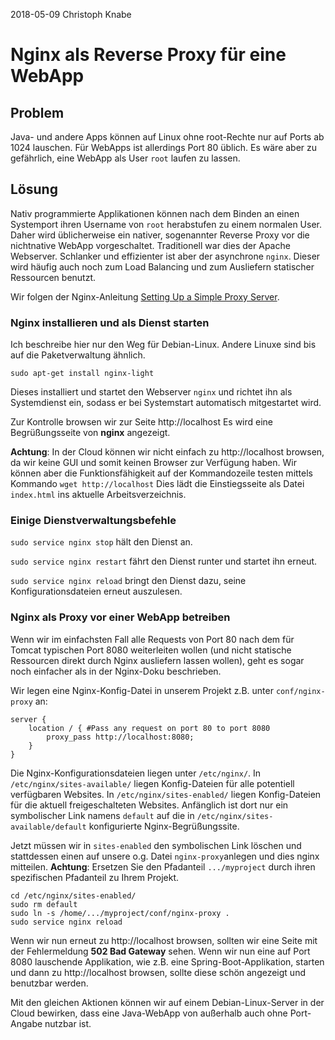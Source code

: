 2018-05-09 Christoph Knabe

# Nginx als Reverse Proxy für eine WebApp

## Problem

Java- und andere Apps können auf Linux ohne root-Rechte nur auf Ports ab 1024 lauschen. Für WebApps ist allerdings Port 80 üblich. Es wäre aber zu gefährlich, eine WebApp als User `root` laufen zu lassen.

## Lösung

Nativ programmierte Applikationen können nach dem Binden an einen Systemport ihren Username von `root` herabstufen zu einem normalen User. Daher wird üblicherweise ein nativer, sogenannter Reverse Proxy vor die nichtnative WebApp vorgeschaltet. Traditionell war dies der Apache Webserver. Schlanker und effizienter ist aber der asynchrone `nginx`. Dieser wird häufig auch noch zum Load Balancing und zum Ausliefern statischer Ressourcen benutzt.

Wir folgen der Nginx-Anleitung [Setting Up a Simple Proxy Server](https://nginx.org/en/docs/beginners_guide.html#proxy).

### Nginx installieren und als Dienst starten

Ich beschreibe hier nur den Weg für Debian-Linux. Andere Linuxe sind bis auf die Paketverwaltung ähnlich.

`sudo apt-get install nginx-light`

Dieses installiert und startet den Webserver `nginx` und richtet ihn als Systemdienst ein, sodass er bei Systemstart automatisch mitgestartet wird.

Zur Kontrolle browsen wir zur Seite http://localhost
Es wird eine Begrüßungsseite von **nginx** angezeigt.

**Achtung**:  In der Cloud können wir nicht einfach zu http://localhost browsen, da wir keine GUI und somit keinen Browser zur Verfügung haben. Wir können aber die Funktionsfähigkeit auf der Kommandozeile testen mittels Kommando
`wget http://localhost`
Dies lädt die Einstiegsseite als Datei `index.html` ins aktuelle Arbeitsverzeichnis.

### Einige Dienstverwaltungsbefehle

`sudo service nginx stop` hält den Dienst an.

`sudo service nginx restart` fährt den Dienst runter und startet ihn erneut.

`sudo service nginx reload` bringt den Dienst dazu, seine Konfigurationsdateien erneut auszulesen.

### Nginx als Proxy vor einer WebApp betreiben

Wenn wir im einfachsten Fall alle Requests von Port 80 nach dem für Tomcat typischen Port 8080 weiterleiten wollen (und nicht statische Ressourcen direkt durch Nginx ausliefern lassen wollen), geht es sogar noch einfacher als in der Nginx-Doku beschrieben.

Wir legen eine Nginx-Konfig-Datei in unserem Projekt z.B. unter `conf/nginx-proxy` an:

```
server {
    location / { #Pass any request on port 80 to port 8080
        proxy_pass http://localhost:8080;
    }
}
```

Die Nginx-Konfigurationsdateien liegen unter `/etc/nginx/`.
In  `/etc/nginx/sites-available/` liegen Konfig-Dateien für alle potentiell verfügbaren Websites.
In  `/etc/nginx/sites-enabled/` liegen Konfig-Dateien für die aktuell freigeschalteten Websites. Anfänglich ist dort nur ein symbolischer Link namens `default` auf die in  `/etc/nginx/sites-available/default` konfigurierte Nginx-Begrüßungssite.

Jetzt müssen wir  in `sites-enabled` den symbolischen Link löschen und stattdessen einen auf unsere o.g. Datei `nginx-proxy`anlegen und dies nginx mitteilen.
**Achtung**: Ersetzen Sie den Pfadanteil `.../myproject` durch ihren spezifischen Pfadanteil zu Ihrem Projekt.

```
cd /etc/nginx/sites-enabled/
sudo rm default
sudo ln -s /home/.../myproject/conf/nginx-proxy .
sudo service nginx reload
```

Wenn wir nun erneut zu http://localhost browsen, sollten wir eine Seite mit der Fehlermeldung **502 Bad Gateway** sehen.
Wenn wir nun eine auf Port 8080 lauschende Applikation, wie z.B. eine Spring-Boot-Applikation, starten und dann zu http://localhost browsen, sollte diese schön angezeigt und benutzbar werden.

Mit den gleichen Aktionen können wir auf einem Debian-Linux-Server in der Cloud bewirken, dass eine Java-WebApp von außerhalb auch ohne Port-Angabe nutzbar ist.